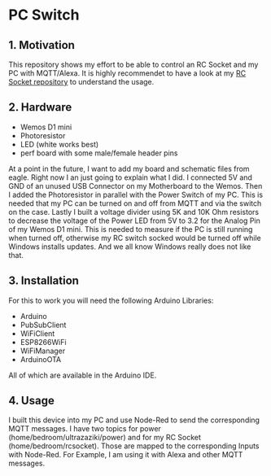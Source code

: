 # PC Switch

## 1. Motivation

This repository shows my effort to be able to control an RC Socket and my PC with MQTT/Alexa. It is highly recommendet to have a look at my [RC Socket repository](https://github.com/Spanching/RCSwitchSocket) to understand the usage.

## 2. Hardware

- Wemos D1 mini
- Photoresistor
- LED (white works best)
- perf board with some male/female header pins

At a point in the future, I want to add my board and schematic files from eagle. Right now I an just going to explain what I did. I connected 5V and GND of an unused USB Connector on my Motherboard to the Wemos. Then I added the Photoresistor in parallel with the Power Switch of my PC. This is needed that my PC can be turned on and off from MQTT and via the switch on the case. Lastly I built a voltage divider using 5K and 10K Ohm resistors to decrease the voltage of the Power LED from 5V to 3.2 for the Analog Pin of my Wemos D1 mini. This is needed to measure if the PC is still running when turned off, otherwise my RC switch socked would be turned off while Windows installs updates. And we all know Windows really does not like that.

## 3. Installation

For this to work you will need the following Arduino Libraries:
- Arduino
- PubSubClient
- WiFiClient
- ESP8266WiFi
- WiFiManager
- ArduinoOTA

All of which are available in the Arduino IDE.

## 4. Usage

I built this device into my PC and use Node-Red to send the corresponding MQTT messages. I have two topics for power (home/bedroom/ultrazaziki/power) and for my RC Socket (home/bedroom/rcsocket). Those are mapped to the corresponding Inputs with Node-Red. For Example, I am using it with Alexa and other MQTT messages.